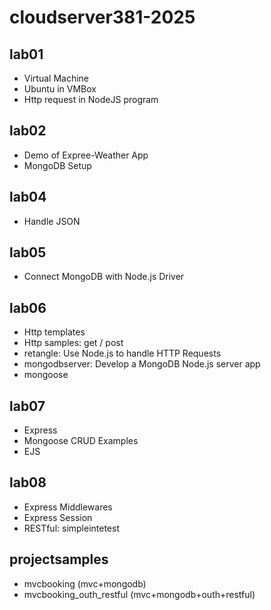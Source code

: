 # cloudserver381-2025

## lab01
- Virtual Machine
- Ubuntu in VMBox
- Http request in NodeJS program

## lab02
- Demo of Expree-Weather App
- MongoDB Setup

## lab04
- Handle JSON

## lab05
- Connect MongoDB with Node.js Driver

## lab06
- Http templates
- Http samples: get / post
- retangle: Use Node.js to handle HTTP Requests
- mongodbserver: Develop a MongoDB Node.js server app
- mongoose

## lab07
- Express
- Mongoose CRUD Examples
- EJS

## lab08
- Express Middlewares
- Express Session
- RESTful: simpleintetest

## projectsamples
- mvcbooking (mvc+mongodb)
- mvcbooking_outh_restful (mvc+mongodb+outh+restful)
